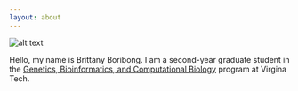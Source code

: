```yaml
---
layout: about
---
```


![alt text][GBCB]

[GBCB]: https://www.dropbox.com/s/0q69ev7wwtduv6x/GBCB.jpg?raw=1
Hello, my name is Brittany Boribong. I am a second-year graduate student in the [Genetics, Bioinformatics, and Computational Biology](http://gbcb.vbi.vt.edu/) program at Virgina Tech.
